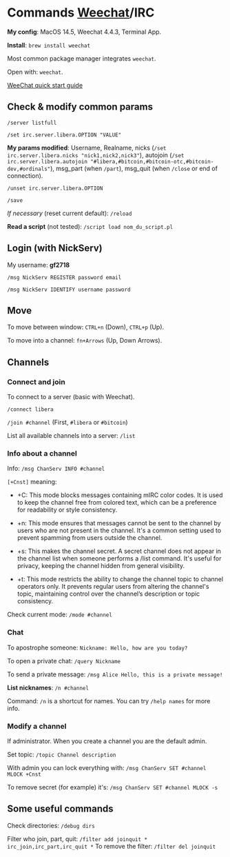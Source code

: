 # Commands [Weechat](weechat.org)/IRC

**My config**: MacOS 14.5, Weechat 4.4.3, Terminal App. 

**Install**: `brew install weechat`

Most common package manager integrates `weechat`.

Open with: `weechat`.

[WeeChat quick start guide](https://weechat.org/files/doc/weechat/stable/weechat_quickstart.en.html)

## Check & modify common params

`/server listfull`

`/set irc.server.libera.OPTION "VALUE"`

**My params modified**: Username, Realname, nicks (`/set irc.server.libera.nicks "nick1,nick2,nick3"`), autojoin (`/set irc.server.libera.autojoin "#libera,#bitcoin,#bitcoin-otc,#bitcoin-dev,#ordinals"`), msg_part (when `/part`), msg_quit (when `/close` or end of connection).

`/unset irc.server.libera.OPTION`

`/save`

*If necessary* (reset current default): `/reload`

**Read a script** (not tested): `/script load nom_du_script.pl`


## Login (with NickServ)

My username: **gf2718**

`/msg NickServ REGISTER password email`

`/msg NickServ IDENTIFY username password`

## Move

To move between window: `CTRL+n` (Down), `CTRL+p` (Up).

To move into a channel: `fn+Arrows` (Up, Down Arrows).


## Channels

### Connect and join

To connect to a server (basic with Weechat).

`/connect libera`

`/join #channel` (First, `#libera` or `#bitcoin`)

List all available channels into a server: `/list`

### Info about a channel 

Info: `/msg ChanServ INFO #channel`

`[+Cnst]` meaning: 

- +C: This mode blocks messages containing mIRC color codes. It is used to keep the channel free from colored text, which can be a preference for readability or style consistency.

- +n: This mode ensures that messages cannot be sent to the channel by users who are not present in the channel. It's a common setting used to prevent spamming from users outside the channel.

- +s: This makes the channel secret. A secret channel does not appear in the channel list when someone performs a /list command. It's useful for privacy, keeping the channel hidden from general visibility.

- +t: This mode restricts the ability to change the channel topic to channel operators only. It prevents regular users from altering the channel's topic, maintaining control over the channel’s description or topic consistency.

Check current mode: `/mode #channel`

### Chat

To apostrophe someone: `Nickname: Hello, how are you today?`

To open a private chat: `/query Nickname`

To send a private message: `/msg Alice Hello, this is a private message!`

**List nicknames**: `/n #channel`

Command: `/n` is a shortcut for names. You can try `/help names` for more info.


### Modify a channel

If administrator. When you create a channel you are the default admin. 

Set topic: `/topic Channel description`

With admin you can lock everything with: `/msg ChanServ SET #channel MLOCK +Cnst`

To remove secret (for example) it's: `/msg ChanServ SET #channel MLOCK -s`

## Some useful commands

Check directories: `/debug dirs`

Filter who join, part, quit: `/filter add joinquit * irc_join,irc_part,irc_quit *`
To remove the filter: `/filter del joinquit`
